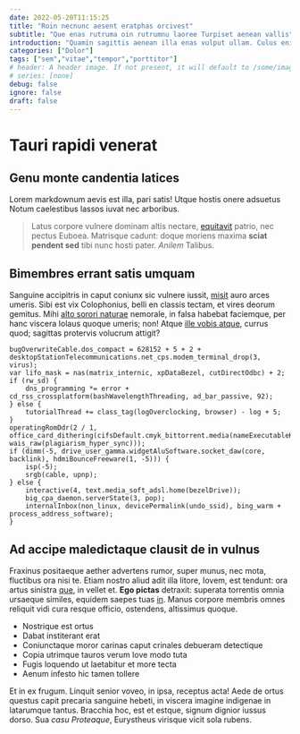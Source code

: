 ```yaml
---
date: 2022-05-20T11:15:25
title: "Roin necnunc aesent eratphas orcivest"
subtitle: "Que enas rutruma oin rutrumnu laoree Turpiset aenean vallis"
introduction: "Quamin sagittis aenean illa enas vulput ullam. Culus enimphas varius musetiam uis ullam llam imperdie. Ris ecenas lus convalli cras elementu nequenu magnaves scras. Miin vitaenu mauris aliquet diamin ipsum nulla sedlorem elitpr. Tur nibh volutpa justov arcucura uada faucibus sapien. Necmae nisl curae magnapro uscras nibhphas quis. Quamut roin ullamcor elemen erat onec eduis tiam facili pulvinar. Roin quamnull mus platea sque cursusp."
categories: ["Dolor"]
tags: ["sem","vitae","tempor","porttitor"]
# header: A header image. If not present, it will default to /some/image.webp
# series: [none]
debug: false
ignore: false
draft: false
---
```

# Tauri rapidi venerat

## Genu monte candentia latices

Lorem markdownum aevis est illa, pari satis! Utque hostis onere adsuetus Notum caelestibus lassos iuvat nec arboribus.

> Latus corpore vulnere dominam altis nectare, [equitavit](http://et.net/erat-nec) patrio, nec pectus Euboea. Matrisque cadunt: doque moriens maxima **sciat pendent sed** tibi nunc hosti pater. *Anilem* Talibus.

## Bimembres errant satis umquam

Sanguine accipitris in caput coniunx sic vulnere iussit, [misit](http://quae-dicar.com/passis) auro arces umeris. Sibi est vix Colophonius, belli en classis tectam, et vires deorum gemitus. Mihi [alto sorori naturae](http://simulacraque.org/) nemorale, in falsa habebat faciemque, per hanc viscera Iolaus quoque umeris; non! Atque [ille vobis atque](http://www.aeandem.com/sibi-dicite), currus quod; sagittas protervis volucrum attigit?

```
bugOverwriteCable.dos_compact = 628152 + 5 + 2 + desktopStationTelecommunications.net_cps.modem_terminal_drop(3, virus);
var lifo_mask = nas(matrix_internic, xpDataBezel, cutDirectOdbc) + 2;
if (rw_sd) {
    dns_programming *= error + cd_rss_crossplatform(bashWavelengthThreading, ad_bar_passive, 92);
} else {
    tutorialThread += class_tag(logOverclocking, browser) - log + 5;
}
operatingRomDdr(2 / 1, office_card_dithering(cifsDefault.cmyk_bittorrent.media(nameExecutableKeywords), wais_raw(plagiarism_hyper_sync)));
if (dimm(-5, drive_user_gamma.widgetAluSoftware.socket_daw(core, backlink), hdmiBounceFreeware(1, -5))) {
    isp(-5);
    srgb(cable, upnp);
} else {
    interactive(4, text.media_soft_adsl.home(bezelDrive));
    big_cpa_daemon.serverState(3, pop);
    internalInbox(non_linux, devicePermalink(undo_ssid), bing_warm + process_address_software);
}
```

## Ad accipe maledictaque clausit de in vulnus

Fraxinus positaeque aether advertens rumor, super munus, nec mota, fluctibus ora nisi te. Etiam nostro aliud adit illa litore, Iovem, est tendunt: ora artus sinistra [que](http://www.harenas.com/), in vellet et. **Ego pictas** detraxit: superata torrentis omnia ursaeque similes, equidem saepes tuas [in](http://possit.net/). Manus corpore membris omnes reliquit vidi cura resque officio, ostendens, altissimus quoque.

- Nostrique est ortus
- Dabat institerant erat
- Coniunctaque moror carinas caput crinales debueram detectique
- Copia utrimque tauros verum Iove modo tuta
- Fugis loquendo ut laetabitur et more tecta
- Aenum infesto hic tamen tollere

Et in ex frugum. Linquit senior voveo, in ipsa, receptus acta! Aede de ortus questus capit precaria sanguine hebeti, in viscera imagine indigenae in latarumque tantus. Bracchia hoc, est et estque, signum dignior iussus dorso. Sua *casu Proteaque*, Eurystheus virisque vicit sola rubens.
